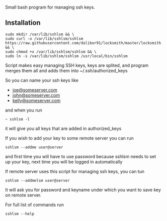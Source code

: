 Small bash program for managing ssh keys. 

## Installation

```
sudo mkdir /var/lib/sshlsm && \
sudo curl -o /var/lib/sshlsm/sshlsm https://raw.githubusercontent.com/dalibor91/locksmith/master/locksmith.sh && \
sudo chmod +x /var/lib/sshlsm/sshlsm && \
sudo ln -s /var/lib/sshlsm/sshlsm /usr/local/bin/sshlsm
```

Script makes easy managing SSH keys, keys are splited, and program merges them all and adds them into ~/.ssh/authorized_keys

So you can name your ssh keys like 
 - joe@someserver.com
 - john@someserver.com
 - kelly@someserver.com 

and when you run 
```
~ sshlsm -l 
```
it will give you all keys that are added in authorized_keys

If you wish to add your key to some remote server you can run 
```
sshlsm --addme user@server
```

and first time you will have to use password because sshlsm needs to set up your key, next time you will be logged in automatically

If remote server uses this script for managing ssh keys, you can tun 
```
sshlsm --addmelsm user@server
```
It will ask you for password and keyname under which you want to save key on remote server.

For full list of commands run 
```
sshlsm --help
``` 



